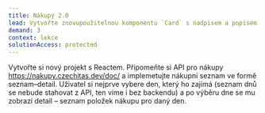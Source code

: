 ```yaml
---
title: Nákupy 2.0
lead: Vytvořte znovupoužitelnou komponentu `Card` s nadpisem a popisem a dalšími prvky.
demand: 3
context: lekce
solutionAccess: protected
---
```


Vytvořte si nový projekt s Reactem. Připomeňte si API pro nákupy https://nakupy.czechitas.dev/doc/ a implemetujte nákupní seznam ve formě seznam–detail. Uživatel si nejprve vybere den, který ho zajímá (seznam dnů se nebude stahovat z API, ten víme i bez backendu) a po výběru dne se mu zobrazí detail – seznam položek nákupu pro daný den.